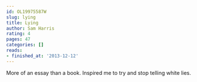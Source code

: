 ```yaml
---
id: OL19975587W
slug: lying
title: Lying
author: Sam Harris
rating: 4
pages: 47
categories: []
reads:
- finished_at: '2013-12-12'
---
```

More of an essay than a book. Inspired me to try and stop telling white lies.
